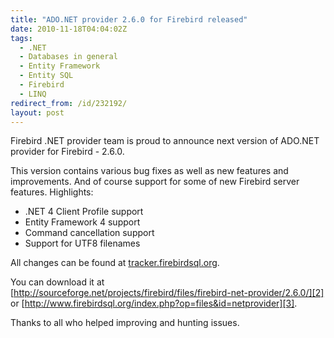 ```yaml
---
title: "ADO.NET provider 2.6.0 for Firebird released"
date: 2010-11-18T04:04:02Z
tags:
  - .NET
  - Databases in general
  - Entity Framework
  - Entity SQL
  - Firebird
  - LINQ
redirect_from: /id/232192/
layout: post
---
```

Firebird .NET provider team is proud to announce next version of ADO.NET provider for Firebird - 2.6.0.

This version contains various bug fixes as well as new features and improvements. And of course support for some of new Firebird server features. Highlights:

* .NET 4 Client Profile support
* Entity Framework 4 support
* Command cancellation support
* Support for UTF8 filenames

All changes can be found at [tracker.firebirdsql.org][1].

You can download it at [http://sourceforge.net/projects/firebird/files/firebird-net-provider/2.6.0/][2] or [http://www.firebirdsql.org/index.php?op=files&id=netprovider][3].

Thanks to all who helped improving and hunting issues.

[1]: http://tracker.firebirdsql.org/secure/IssueNavigator.jspa?reset=true&&pid=10003&fixfor=10371&status=5&status=6&sorter/field=issuekey&sorter/order=DESC
[2]: http://sourceforge.net/projects/firebird/files/firebird-net-provider/2.6.0/
[3]: http://www.firebirdsql.org/index.php?op=files&id=netprovider